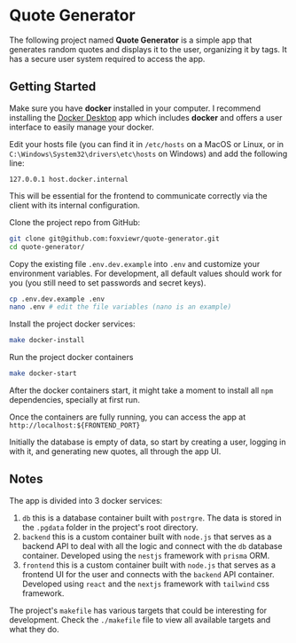 # Quote Generator

The following project named **Quote Generator** is a simple app that generates random quotes and displays it to the user, organizing it by tags. It has a secure user system required to access the app.

## Getting Started
Make sure you have **docker** installed in your computer. I recommend installing the [Docker Desktop](https://www.docker.com/products/docker-desktop/) app which includes **docker** and offers a user interface to easily manage your docker.

Edit your hosts file (you can find it in `/etc/hosts` on a MacOS or Linux, or in `C:\Windows\System32\drivers\etc\hosts` on Windows) and add the following line:
```
127.0.0.1 host.docker.internal
```
This will be essential for the frontend to communicate correctly via the client with its internal configuration.

Clone the project repo from GitHub:
```bash
git clone git@github.com:foxviewr/quote-generator.git
cd quote-generator/
```

Copy the existing file `.env.dev.example` into `.env` and customize your environment variables. For development, all default values should work for you (you still need to set passwords and secret keys).
```bash
cp .env.dev.example .env
nano .env # edit the file variables (nano is an example)
```


Install the project docker services:
```bash
make docker-install
```

Run the project docker containers
```bash
make docker-start
```
After the docker containers start, it might take a moment to install all `npm` dependencies, specially at first run.

Once the containers are fully running, you can access the app at `http://localhost:${FRONTEND_PORT}`

Initially the database is empty of data, so start by creating a user, logging in with it, and generating new quotes, all through the app UI.

## Notes

The app is divided into 3 docker services:
1. `db` this is a database container built with `postrgre`. The data is stored in the `.pgdata` folder in the project's root directory.
2. `backend` this is a custom container built with `node.js` that serves as a backend API to deal with all the logic and connect with the `db` database container. Developed using the `nestjs` framework with `prisma` ORM.
3. `frontend` this is a custom container built with `node.js` that serves as a frontend UI for the user and connects with the `backend` API container. Developed using `react` and the `nextjs` framework with `tailwind` css framework.

The project's `makefile` has various targets that could be interesting for development. Check the `./makefile` file to view all available targets and what they do.

